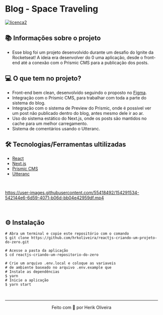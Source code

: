 # Blog - Space Traveling
[![licenca2](https://user-images.githubusercontent.com/55418492/154279941-446b1464-62a1-4ac4-8f4c-b45666ea9c67.svg)](https://github.com/hrkoliveira/reactjs-criando-um-projeto-do-zero/blob/master/LICENSE)

## 📚 Informações sobre o projeto

- Esse blog foi um projeto desenvolvido durante um desafio do Ignite da Rocketseat! A ideia era desenvolver do 0 uma aplicação, desde o front-end até a conexão com o Prismic CMS para a publicação dos posts.

## 💻 O que tem no projeto?

- Front-end bem clean, desenvolvido seguindo o proposto no [Figma](https://www.figma.com/file/0Y26j0tf1K2WB5c1ja5hov/Desafios-M%C3%B3dulo-3-ReactJS?node-id=0%3A1).
- Integração com o Prismic CMS, para trabalhar com toda a parte do sistema do blog.
- Integração com o sistema de Preview do Prismic, onde é possível ver um post não publicado dentro do blog, antes mesmo dele ir ao ar.
- Uso do sistema estático do Next.js, onde os posts são mantidos no cache para um melhor carregamento.
- Sistema de comentários usando o Utteranc.

## 🛠️ Tecnologias/Ferramentas ultilizadas

- [React](https://pt-br.reactjs.org/E)
- [Next.js](https://nextjs.org/)
- [Prismic CMS](https://prismic.io/)
- [Utteranc](https://utteranc.es/)

&nbsp;


https://user-images.githubusercontent.com/55418492/154291534-542144e6-6d59-4071-b06d-bb04e42959df.mp4

&nbsp;


## ⚙️ Instalação

```
# Abra um terminal e copie este repositório com o comando
$ git clone https://github.com/hrkoliveira/reactjs-criando-um-projeto-do-zero.git
```

```
# Acesse a pasta da aplicação
$ cd reactjs-criando-um-repositorio-do-zero

# Crie um arquivo .env.local e coloque as variaveis
# de ambiente baseado no arquivo .env.example que
# Instale as dependências
$ yarn
# Inicie a aplicação
$ yarn start
```
&nbsp;

---

<p align="center">Feito com 💙 por Herik Oliveira</p>
